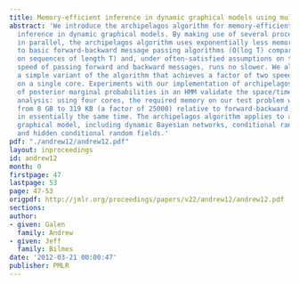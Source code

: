 ```yaml
---
title: Memory-efficient inference in dynamic graphical models using multiple cores
abstract: 'We introduce the archipelagos algorithm for memory-efficient multi-core
  inference in dynamic graphical models. By making use of several processors running
  in parallel, the archipelagos algorithm uses exponentially less memory compared
  to basic forward-backward message passing algorithms (O(log T) compared to O(T)
  on sequences of length T) and, under often-satisfied assumptions on the relative
  speed of passing forward and backward messages, runs no slower. We also describe
  a simple variant of the algorithm that achieves a factor of two speedup over forward-backward
  on a single core. Experiments with our implementation of archipelagos for the computation
  of posterior marginal probabilities in an HMM validate the space/time complexity
  analysis: using four cores, the required memory on our test problem was reduced
  from 8 GB to 319 KB (a factor of 25000) relative to forward-backward, but completed
  in essentially the same time. The archipelagos algorithm applies to any dynamic
  graphical model, including dynamic Bayesian networks, conditional random fields,
  and hidden conditional random fields.'
pdf: "./andrew12/andrew12.pdf"
layout: inproceedings
id: andrew12
month: 0
firstpage: 47
lastpage: 53
page: 47-53
origpdf: http://jmlr.org/proceedings/papers/v22/andrew12/andrew12.pdf
sections: 
author:
- given: Galen
  family: Andrew
- given: Jeff
  family: Bilmes
date: '2012-03-21 00:00:47'
publisher: PMLR
---
```

